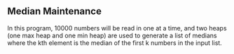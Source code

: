 ## Median Maintenance 
In this program, 10000 numbers will be read in one at a time, and two heaps 
(one max heap and one min heap) are used to generate a list of medians where
the kth element is the median of the first k numbers in the input list.
